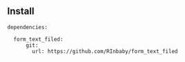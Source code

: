 
## Install

```
dependencies:

  form_text_filed:
      git:
        url: https://github.com/RInbaby/form_text_filed
```

